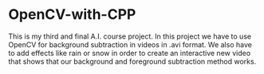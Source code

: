 # OpenCV-with-CPP
This is my third and final A.I. course project. In this project we have to use OpenCV for background subtraction in videos in .avi format.
We also have to add effects like rain or snow in order to create an interactive new video that shows that our background and foreground subtraction method works.
